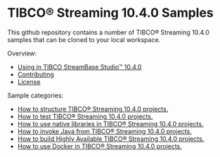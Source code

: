 # TIBCO&reg; Streaming 10.4.0 Samples

This github repository contains a number of TIBCO&reg; Streaming 10.4.0 samples that can be cloned to your local workspace.

Overview:

* [Using in TIBCO StreamBase Studio&trade; 10.4.0](docs/studio.md)
* [Contributing](docs/contributing.md)
* [License](docs/LICENSE)

Sample categories:

* [How to structure TIBCO&reg; Streaming 10.4.0 projects.](structure)
* [How to test TIBCO&reg; Streaming 10.4.0 projects.](testing)
* [How to use native libraries in TIBCO&reg; Streaming 10.4.0 projects.](nativelibrary)
* [How to invoke Java from TIBCO&reg; Streaming 10.4.0 projects.](java)
* [How to build Highly Available TIBCO&reg; Streaming 10.4.0 projects.](highavailability)
* [How to use Docker in TIBCO&reg; Streaming 10.4.0 projects.](docker)

